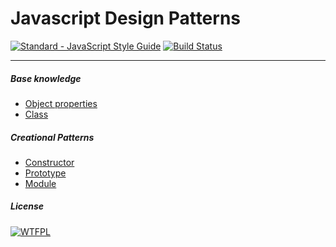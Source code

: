 # Javascript Design Patterns
[![Standard - JavaScript Style Guide](https://img.shields.io/badge/code_style-standard-brightgreen.svg)](http://standardjs.com/) [![Build Status](https://travis-ci.org/leaofelipe/javascript-design-patterns.svg?branch=master)](https://travis-ci.org/leaofelipe/javascript-design-patterns)
***
##### Base knowledge
- [Object properties](./concepts/defineproperty.js)
- [Class](./concepts/class.js)
##### Creational Patterns
- [Constructor](./creational/constructor.js)
- [Prototype](./creational/prototype.js)
- [Module](./creational/module.js)  

##### License
[![WTFPL](http://www.wtfpl.net/wp-content/uploads/2012/12/wtfpl-badge-2.png)](http://www.wtfpl.net)
